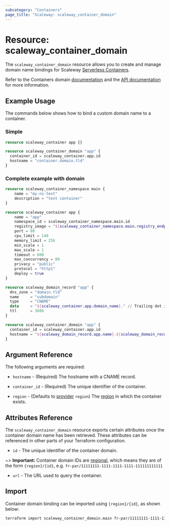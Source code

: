 ```yaml
---
subcategory: "Containers"
page_title: "Scaleway: scaleway_container_domain"
---
```


# Resource: scaleway_container_domain

The `scaleway_container_domain` resource allows you to create and manage domain name bindings for Scaleway [Serverless Containers](https://www.scaleway.com/en/docs/serverless/containers/).

Refer to the Containers domain [documentation](https://www.scaleway.com/en/docs/compute/containers/how-to/add-a-custom-domain-to-a-container/) and the [API documentation](https://www.scaleway.com/en/developers/api/serverless-containers/#path-domains-list-all-domain-name-bindings) for more information.

## Example Usage

The commands below shows how to bind a custom domain name to a container.

### Simple

```terraform
resource scaleway_container app {}

resource scaleway_container_domain "app" {
  container_id = scaleway_container.app.id
  hostname = "container.domain.tld"
}
```

### Complete example with domain

```terraform
resource scaleway_container_namespace main {
    name = "my-ns-test"
    description = "test container"
}

resource scaleway_container app {
    name = "app"
    namespace_id = scaleway_container_namespace.main.id
    registry_image = "${scaleway_container_namespace.main.registry_endpoint}/nginx:alpine"
    port = 80
    cpu_limit = 140
    memory_limit = 256
    min_scale = 1
    max_scale = 1
    timeout = 600
    max_concurrency = 80
    privacy = "public"
    protocol = "http1"
    deploy = true
}

resource scaleway_domain_record "app" {
  dns_zone = "domain.tld"
  name     = "subdomain"
  type     = "CNAME"
  data     = "${scaleway_container.app.domain_name}." // Trailing dot is important in CNAME
  ttl      = 3600
}

resource scaleway_container_domain "app" {
  container_id = scaleway_container.app.id
  hostname = "${scaleway_domain_record.app.name}.${scaleway_domain_record.app.dns_zone}"
}
```

## Argument Reference

The following arguments are required:

- `hostname` - (Required) The hostname with a CNAME record.

- `container_id` - (Required) The unique identifier of the container.

- `region` - (Defaults to [provider](../index.md#region) `region`) The [region](../guides/regions_and_zones.md#regions) in which the container exists.

## Attributes Reference

The `scaleway_container_domain` resource exports certain attributes once the container domain name has been retrieved. These attributes can be referenced in other parts of your Terraform configuration.

- `id` - The unique identifier of the container domain.

~> **Important:** Container domain IDs are [regional](../guides/regions_and_zones.md#resource-ids), which means they are of the form `{region}/{id}`, e.g. `fr-par/11111111-1111-1111-1111-111111111111`

- `url` - The URL used to query the container.


## Import

Container domain binding can be imported using `{region}/{id}`, as shown below:

```bash
terraform import scaleway_container_domain.main fr-par/11111111-1111-1111-1111-111111111111
```
